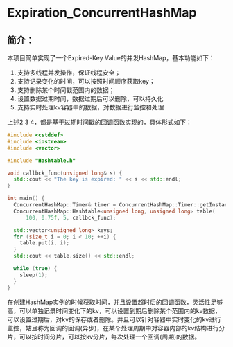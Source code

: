 # Expiration_ConcurrentHashMap

## 简介：

本项目简单实现了一个Expired-Key Value的并发HashMap，基本功能如下：

1. 支持多线程并发操作，保证线程安全；
2. 支持记录变化的时间，可以按照时间顺序获取key；
3. 支持删除某个时间戳范围内的数据；
4. 设置数据过期时间，数据过期后可以删除，可以持久化
5. 支持实时处理kv容器中的数据，对数据进行监控和处理

上述2 3 4，都是基于过期时间戳的回调函数实现的，具体形式如下：

```c++
#include <cstddef>
#include <iostream>
#include <vector>

#include "Hashtable.h"

void callbck_func(unsigned long& s) {
  std::cout << "The key is expired: " << s << std::endl;
}

int main() {
  ConcurrentHashMap::Timer& timer = ConcurrentHashMap::Timer::getInstance();
  ConcurrentHashMap::Hashtable<unsigned long, unsigned long> table(
      100, 0.75f, 5, callbck_func);

  std::vector<unsigned long> keys;
  for (size_t i = 0; i < 10; ++i) {
    table.put(i, i);
  }
  std::cout << table.size() << std::endl;

  while (true) {
    sleep(1);
  }
}
```

在创建HashMap实例的时候获取时间，并且设置超时后的回调函数，灵活性足够高，可以单独记录时间变化下的kv，可以设置到期后删除某个范围内的kv数据，可以设置过期后，对kv的保存或者删除。并且可以针对容器中实时变化的kv进行监控，姑且称为回调的回调(异步)，在某个处理周期中对容器内部的kv结构进行分片，可以按时间分片，可以按kv分片，每次处理一个回调(周期)的数据。

